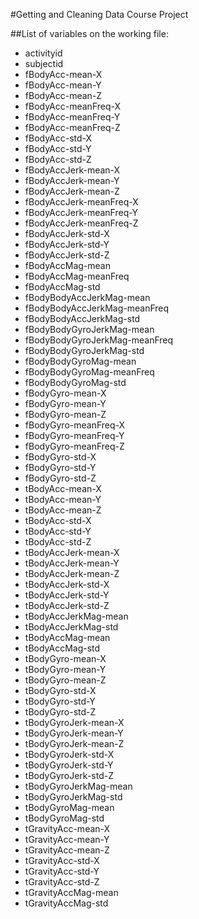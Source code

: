#Getting and Cleaning Data Course Project
                        
##List of variables on the working file:


* activityid
* subjectid
* fBodyAcc-mean-X
* fBodyAcc-mean-Y
* fBodyAcc-mean-Z
* fBodyAcc-meanFreq-X
* fBodyAcc-meanFreq-Y
* fBodyAcc-meanFreq-Z
* fBodyAcc-std-X
* fBodyAcc-std-Y
* fBodyAcc-std-Z
* fBodyAccJerk-mean-X
* fBodyAccJerk-mean-Y
* fBodyAccJerk-mean-Z
* fBodyAccJerk-meanFreq-X
* fBodyAccJerk-meanFreq-Y
* fBodyAccJerk-meanFreq-Z
* fBodyAccJerk-std-X
* fBodyAccJerk-std-Y
* fBodyAccJerk-std-Z
* fBodyAccMag-mean
* fBodyAccMag-meanFreq
* fBodyAccMag-std
* fBodyBodyAccJerkMag-mean
* fBodyBodyAccJerkMag-meanFreq
* fBodyBodyAccJerkMag-std
* fBodyBodyGyroJerkMag-mean
* fBodyBodyGyroJerkMag-meanFreq
* fBodyBodyGyroJerkMag-std
* fBodyBodyGyroMag-mean
* fBodyBodyGyroMag-meanFreq
* fBodyBodyGyroMag-std
* fBodyGyro-mean-X
* fBodyGyro-mean-Y
* fBodyGyro-mean-Z
* fBodyGyro-meanFreq-X
* fBodyGyro-meanFreq-Y
* fBodyGyro-meanFreq-Z
* fBodyGyro-std-X
* fBodyGyro-std-Y
* fBodyGyro-std-Z
* tBodyAcc-mean-X
* tBodyAcc-mean-Y
* tBodyAcc-mean-Z
* tBodyAcc-std-X
* tBodyAcc-std-Y
* tBodyAcc-std-Z
* tBodyAccJerk-mean-X
* tBodyAccJerk-mean-Y
* tBodyAccJerk-mean-Z
* tBodyAccJerk-std-X
* tBodyAccJerk-std-Y
* tBodyAccJerk-std-Z
* tBodyAccJerkMag-mean
* tBodyAccJerkMag-std
* tBodyAccMag-mean
* tBodyAccMag-std
* tBodyGyro-mean-X
* tBodyGyro-mean-Y
* tBodyGyro-mean-Z
* tBodyGyro-std-X
* tBodyGyro-std-Y
* tBodyGyro-std-Z
* tBodyGyroJerk-mean-X
* tBodyGyroJerk-mean-Y
* tBodyGyroJerk-mean-Z
* tBodyGyroJerk-std-X
* tBodyGyroJerk-std-Y
* tBodyGyroJerk-std-Z
* tBodyGyroJerkMag-mean
* tBodyGyroJerkMag-std
* tBodyGyroMag-mean
* tBodyGyroMag-std
* tGravityAcc-mean-X
* tGravityAcc-mean-Y
* tGravityAcc-mean-Z
* tGravityAcc-std-X
* tGravityAcc-std-Y
* tGravityAcc-std-Z
* tGravityAccMag-mean
* tGravityAccMag-std